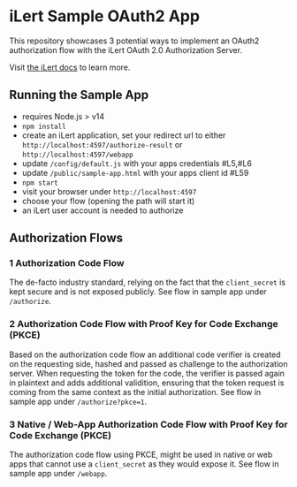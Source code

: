 # iLert Sample OAuth2 App

This repository showcases 3 potential ways to implement an OAuth2 authorization flow
with the iLert OAuth 2.0 Authorization Server.

Visit [the iLert docs](https://docs.ilert.com/rest-api/developing-ilert-apps) to learn more.

## Running the Sample App

- requires Node.js > v14
- `npm install`
- create an iLert application, set your redirect url to either `http://localhost:4597/authorize-result` or `http://localhost:4597/webapp`
- update `/config/default.js` with your apps credentials #L5,#L6
- update `/public/sample-app.html` with your apps client id #L59
- `npm start`
- visit your browser under `http://localhost:4597`
- choose your flow (opening the path will start it)
- an iLert user account is needed to authorize

## Authorization Flows

### 1 Authorization Code Flow

The de-facto industry standard, relying on the fact that the `client_secret` is kept secure and is not exposed publicly. See flow in sample app under `/authorize`.


### 2 Authorization Code Flow with Proof Key for Code Exchange (PKCE)

Based on the authorization code flow an additional code verifier is created on the requesting side,
hashed and passed as challenge to the authorization server. When requesting the token for the code,
the verifier is passed again in plaintext and adds additional validition, ensuring that the token request
is coming from the same context as the initial authorization. See flow in sample app under `/authorize?pkce=1`.


### 3 Native / Web-App Authorization Code Flow with Proof Key for Code Exchange (PKCE)

The authorization code flow using PKCE, might be used in native or web apps that cannot use a `client_secret`
as they would expose it. See flow in sample app under `/webapp`.
